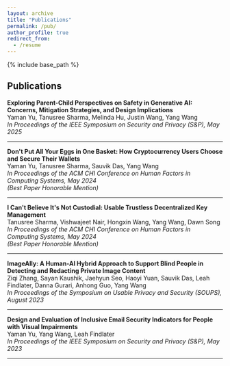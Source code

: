 ```yaml
---
layout: archive
title: "Publications"
permalink: /pub/
author_profile: true
redirect_from:
  - /resume
---
```


{% include base_path %}

## Publications

**Exploring Parent-Child Perspectives on Safety in Generative AI: Concerns, Mitigation Strategies, and Design Implications**  
Yaman Yu, Tanusree Sharma, Melinda Hu, Justin Wang, Yang Wang  
*In Proceedings of the IEEE Symposium on Security and Privacy (S&P), May 2025*

---

**Don't Put All Your Eggs in One Basket: How Cryptocurrency Users Choose and Secure Their Wallets**  
Yaman Yu, Tanusree Sharma, Sauvik Das, Yang Wang  
*In Proceedings of the ACM CHI Conference on Human Factors in Computing Systems, May 2024*  
*(Best Paper Honorable Mention)*

---

**I Can't Believe It's Not Custodial: Usable Trustless Decentralized Key Management**  
Tanusree Sharma, Vishwajeet Nair, Hongxin Wang, Yang Wang, Dawn Song  
*In Proceedings of the ACM CHI Conference on Human Factors in Computing Systems, May 2024*  
*(Best Paper Honorable Mention)*

---

**ImageAlly: A Human-AI Hybrid Approach to Support Blind People in Detecting and Redacting Private Image Content**  
Ziqi Zhang, Sayan Kaushik, Jaehyun Seo, Haoyi Yuan, Sauvik Das, Leah Findlater, Danna Gurari, Anhong Guo, Yang Wang  
*In Proceedings of the Symposium on Usable Privacy and Security (SOUPS), August 2023*

---

**Design and Evaluation of Inclusive Email Security Indicators for People with Visual Impairments**  
Yaman Yu, Yang Wang, Leah Findlater  
*In Proceedings of the IEEE Symposium on Security and Privacy (S&P), May 2023*

---


